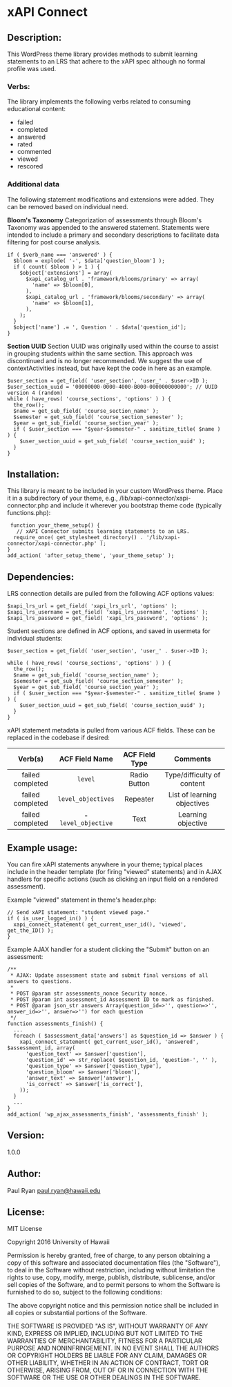 # xAPI Connect

## Description:

This WordPress theme library provides methods to submit learning statements to an LRS that adhere to the xAPI spec although no formal profile was used.

### Verbs:
The library implements the following verbs related to consuming educational content:

* failed
* completed
* answered
* rated
* commented
* viewed
* rescored

### Additional data
The following statement modifications and extensions were added. They can be removed based on individual need.

**Bloom's Taxonomy**
Categorization of assessments through Bloom's Taxonomy was appended to the answered statement. Statements were intended to include a primary and secondary descriptions to facilitate data filtering for post course analysis.

```
if ( $verb_name === 'answered' ) {
  $bloom = explode( '-', $data['question_bloom'] );
  if ( count( $bloom ) > 1 ) {
    $object['extensions'] = array(
      $xapi_catalog_url . 'framework/blooms/primary' => array(
        'name' => $bloom[0],
      ),
      $xapi_catalog_url . 'framework/blooms/secondary' => array(
        'name' => $bloom[1],
      ),
    );
  }
  $object['name'] .= ', Question ' . $data['question_id'];
}
```

**Section UUID**
Section UUID was originally used within the course to assist in grouping students within the same section. This approach was discontinued and is no longer recommended. We suggest the use of contextActivities instead, but have kept the code in here as an example.

```
$user_section = get_field( 'user_section', 'user_' . $user->ID );
$user_section_uuid = '00000000-0000-4000-B000-000000000000'; // UUID  version 4 (random)
while ( have_rows( 'course_sections', 'options' ) ) {
  the_row();
  $name = get_sub_field( 'course_section_name' );
  $semester = get_sub_field( 'course_section_semester' );
  $year = get_sub_field( 'course_section_year' );
  if ( $user_section === "$year-$semester-" . sanitize_title( $name ) ) {
    $user_section_uuid = get_sub_field( 'course_section_uuid' );
  }
}
```

## Installation:

This library is meant to be included in your custom WordPress theme. Place it in a subdirectory of your theme, e.g., /lib/xapi-connector/xapi-connector.php and include it wherever you bootstrap theme code (typically functions.php):

```
 function your_theme_setup() {
   // xAPI Connector submits learning statements to an LRS.
  require_once( get_stylesheet_directory() . '/lib/xapi-connector/xapi-connector.php' );
}
add_action( 'after_setup_theme', 'your_theme_setup' );
```

## Dependencies:

LRS connection details are pulled from the following ACF options values:

```
$xapi_lrs_url = get_field( 'xapi_lrs_url', 'options' );
$xapi_lrs_username = get_field( 'xapi_lrs_username', 'options' );
$xapi_lrs_password = get_field( 'xapi_lrs_password', 'options' );
```

Student sections are defined in ACF options, and saved in usermeta for individual students:

```
$user_section = get_field( 'user_section', 'user_' . $user->ID );
```

```
while ( have_rows( 'course_sections', 'options' ) ) {
  the_row();
  $name = get_sub_field( 'course_section_name' );
  $semester = get_sub_field( 'course_section_semester' );
  $year = get_sub_field( 'course_section_year' );
  if ( $user_section === "$year-$semester-" . sanitize_title( $name ) ) {
    $user_section_uuid = get_sub_field( 'course_section_uuid' );
  }
}
```

xAPI statement metadata is pulled from various ACF fields. These can be replaced in the codebase if desired:

**Verb(s)**| ACF Field Name| ACF Field Type| Comments
:-----:|:-----:|:-----:|:-----:
failed completed| `level`| Radio Button| Type/difficulty of content
failed completed| `level_objectives`| Repeater| List of learning objectives
failed completed| -`level_objective`| Text| Learning objective

## Example usage:

You can fire xAPI statements anywhere in your theme; typical places include in the header template (for firing "viewed" statements) and in AJAX handlers for specific actions (such as clicking an input field on a rendered assessment).

Example "viewed" statement in theme's header.php:

```
// Send xAPI statement: "student viewed page."
if ( is_user_logged_in() ) {
  xapi_connect_statement( get_current_user_id(), 'viewed', get_the_ID() );
}
```

Example AJAX handler for a student clicking the "Submit" button on an assessment:

```
/**
 * AJAX: Update assessment state and submit final versions of all answers to questions.
 *
 * POST @param str assessments_nonce Security nonce.
 * POST @param int assessment_id Assessment ID to mark as finished.
 * POST @param json_str answers Array(question_id=>'', question=>'', answer_id=>'', answer=>'') for each question
 */
function assessments_finish() {
  ...
  foreach ( $assessment_data['answers'] as $question_id => $answer ) {
    xapi_connect_statement( get_current_user_id(), 'answered', $assessment_id, array(
      'question_text' => $answer['question'],
      'question_id' => str_replace( $question_id, 'question-', '' ),
      'question_type' => $answer['question_type'],
      'question_bloom' => $answer['bloom'],
      'answer_text' => $answer['answer'],
      'is_correct' => $answer['is_correct'],
    ));
  }
  ...
}
add_action( 'wp_ajax_assessments_finish', 'assessments_finish' );
```

## Version:

1.0.0

## Author:

Paul Ryan <paul.ryan@hawaii.edu>

## License:

MIT License

Copyright 2016 University of Hawaii

Permission is hereby granted, free of charge, to any person obtaining a copy of this software and associated documentation files (the "Software"), to deal in the Software without restriction, including without limitation the rights to use, copy, modify, merge, publish, distribute, sublicense, and/or sell copies of the Software, and to permit persons to whom the Software is furnished to do so, subject to the following conditions:

The above copyright notice and this permission notice shall be included in all copies or substantial portions of the Software.

THE SOFTWARE IS PROVIDED "AS IS", WITHOUT WARRANTY OF ANY KIND, EXPRESS OR IMPLIED, INCLUDING BUT NOT LIMITED TO THE WARRANTIES OF MERCHANTABILITY, FITNESS FOR A PARTICULAR PURPOSE AND NONINFRINGEMENT. IN NO EVENT SHALL THE AUTHORS OR COPYRIGHT HOLDERS BE LIABLE FOR ANY CLAIM, DAMAGES OR OTHER LIABILITY, WHETHER IN AN ACTION OF CONTRACT, TORT OR OTHERWISE, ARISING FROM, OUT OF OR IN CONNECTION WITH THE SOFTWARE OR THE USE OR OTHER DEALINGS IN THE SOFTWARE.
